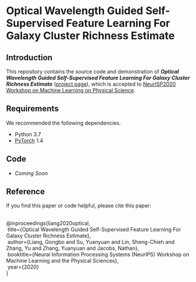 # Optical Wavelength Guided Self-Supervised Feature Learning For Galaxy Cluster Richness Estimate

## Introduction
This repository contains the source code and demonstration of ***Optical Wavelength Guided Self-Supervised Feature Learning For Galaxy Cluster Richness Estimate*** ([project page](http://www.gb-liang.com/owg-lambda.html)), which is accepted to [NeurISP2020 Workshop on Machine Learning on Physical Science](https://ml4physicalsciences.github.io/2020/).

## Requirements 
We recommended the following dependencies.
- Python 3.7
- [PyTorch](https://pytorch.org) 1.4

## Code
- *Coming Soon*

## Reference
If you find this paper or code helpful, please cite this paper:
<br/> 
<br/> 

@inproceedings{liang2020optical,  
&nbsp;title={Optical Wavelength Guided Self-Supervised Feature Learning For Galaxy Cluster Richness Estimate},  
&nbsp;author={Liang, Gongbo and Su, Yuanyuan and Lin, Sheng-Chieh and Zhang, Yu and Zhang, Yuanyuan and Jacobs, Nathan},  
&nbsp;booktitle={Neural Information Processing Systems (NeurIPS) Workshop on  Machine Learning and the Physical Sciences},  
&nbsp;year={2020} <br/>
}
